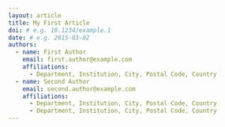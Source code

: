 ```yaml
---
layout: article
title: My First Article
doi: # e.g. 10.1234/example.1
date: # e.g. 2015-03-02
authors:
  - name: First Author
    email: first.author@example.com
    affiliations:
      - Department, Institution, City, Postal Code, Country
  - name: Second Author
    email: second.author@example.com
    affiliations:
      - Department, Institution, City, Postal Code, Country
      - Department, Institution, City, Postal Code, Country
---
```

